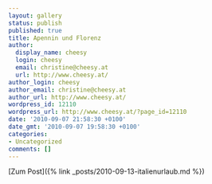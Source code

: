 ```yaml
---
layout: gallery
status: publish
published: true
title: Apennin und Florenz
author:
  display_name: cheesy
  login: cheesy
  email: christine@cheesy.at
  url: http://www.cheesy.at/
author_login: cheesy
author_email: christine@cheesy.at
author_url: http://www.cheesy.at/
wordpress_id: 12110
wordpress_url: http://www.cheesy.at/?page_id=12110
date: '2010-09-07 21:58:30 +0100'
date_gmt: '2010-09-07 19:58:30 +0100'
categories:
- Uncategorized
comments: []
---
```


[Zum Post]({% link _posts/2010-09-13-italienurlaub.md %})
<!--:-->

